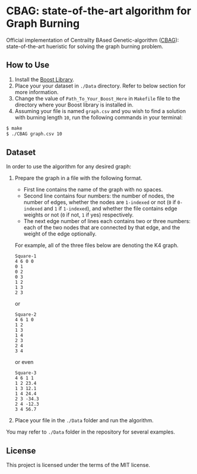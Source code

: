 # CBAG: state-of-the-art algorithm for Graph Burning
Official implementation of Centrailty BAsed Genetic-algorithm ([CBAG](https://arxiv.org/abs/2208.01008)): state-of-the-art hueristic for solving the graph burning problem.

## How to Use
1. Install the [Boost Library](https://www.boost.org/).
2. Place your your dataset in `./Data` directory. Refer to below section for more information.
3. Change the value of `Path_To_Your_Boost_Here` in `Makefile` file to the directory where your Boost library is installed in.
5. Assuming your file is named `graph.csv` and you wish to find a solution with burning length `10`, run the following commands in your terminal: 
```bash
$ make
$ ./CBAG graph.csv 10
```
## Dataset
In order to use the algorithm for any desired graph:
1. Prepare the graph in a file with the following format.
    - First line contains the name of the graph with no spaces. 
    - Second line contains four numbers: the number of nodes, the number of edges, whether the nodes are `1-indexed` or not (`0` if `0-indexed` and `1` if `1-indexed`), and whether the file contains edge weights or not (`0` if not, `1` if yes) respectively. 
    - The next edge number of lines each contains two or three numbers: each of the two nodes that are connected by that edge, and the weight of the edge optionally.
    
    For example, all of the three files below are denoting the K4 graph.
    ```
    Square-1
    4 6 0 0
    0 1
    0 2
    0 3
    1 2
    1 3
    2 3
    ```
    or
    ```
    Square-2
    4 6 1 0
    1 2
    1 3
    1 4
    2 3
    2 4
    3 4
    ```
    or even
    ```
    Square-3
    4 6 1 1
    1 2 23.4
    1 3 12.1
    1 4 24.4
    2 3 -34.3
    2 4 -12.3
    3 4 56.7
    ```
2. Place your file in the `./Data` folder and run the algorithm. 

You may refer to `./Data` folder in the repository for several examples.
## License
This project is licensed under the terms of the MIT license.

